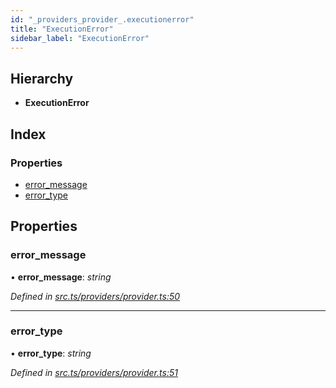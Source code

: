 ```yaml
---
id: "_providers_provider_.executionerror"
title: "ExecutionError"
sidebar_label: "ExecutionError"
---
```


## Hierarchy

* **ExecutionError**

## Index

### Properties

* [error_message](_providers_provider_.executionerror.md#error_message)
* [error_type](_providers_provider_.executionerror.md#error_type)

## Properties

###  error_message

• **error_message**: *string*

*Defined in [src.ts/providers/provider.ts:50](https://github.com/nearprotocol/nearlib/blob/36a8ddc/src.ts/providers/provider.ts#L50)*

___

###  error_type

• **error_type**: *string*

*Defined in [src.ts/providers/provider.ts:51](https://github.com/nearprotocol/nearlib/blob/36a8ddc/src.ts/providers/provider.ts#L51)*
